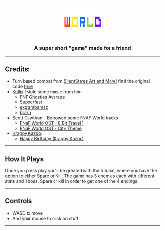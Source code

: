 <p align="center">
  <img src="logo.png" width="130" alt="App Logo">
</p>


<h3 align="center">A super short "game" made for a friend</h3>

---

## Credits:

- Turn based combat from [SilentStares Art and More!](https://www.youtube.com/channel/UC7u4PyiLhRcVSzBiSRraXpQ) find the original code [here](https://github.com/SilentStares/FreeTurnBasedCombatGodot)
- [Kullix](https://www.youtube.com/@Kullix) I stole some music from him:
    - [FNF Ghosties Average](https://soundcloud.com/purpl3-g4laxy/fnf-ghosties-average-main-menu-theme)
    - [Supperfast](https://soundcloud.com/purpl3-g4laxy/supperfast-fnf-ghosties-pause-theme)
    - [explambamsz](https://soundcloud.com/purpl3-g4laxy/explambamsz)
    - [brash](https://on.soundcloud.com/narQQeZoquT7siw2xD)
- Scott Cawthon - Borrowed some FNAF World tracks
    - [FNaF World OST - 8 Bit Travel 1](https://youtu.be/_OAJNYfQOfk?si=9oUEAwSrjW4Fx6RK)
    - [FNaF World OST - City Theme](https://youtu.be/jodqNCCUMV8?si=N_7wflbyq2t4KfqL)
- [Krappy Kazoo](https://www.youtube.com/@krappykazoo):
    - [Happy Birthday (Krappy Kazoo)](https://www.youtube.com/watch?v=I5yOi9UKi8A)
---

## How It Plays

Once you press play you'll be greated with the tutorial, where you have the option to either Spare or Kill. The game has 3 enemies each with different stats and 1 boss. Spare or kill in order to get one of the 4 endings.

---

## Controls

- WASD to move
- And your mouse to click on stuff

---


